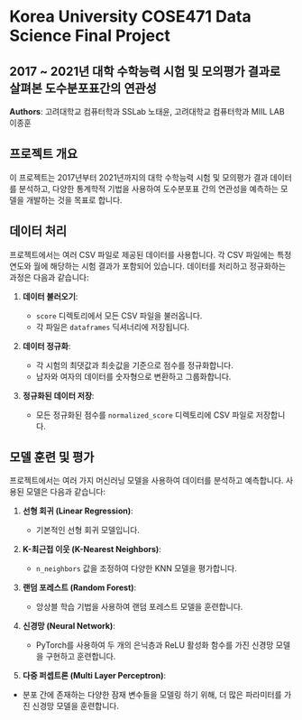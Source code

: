 # Korea University COSE471 Data Science Final Project

## 2017 ~ 2021년 대학 수학능력 시험 및 모의평가 결과로 살펴본 도수분포표간의 연관성

**Authors**: 고려대학교 컴퓨터학과 SSLab 노태윤, 고려대학교 컴퓨터학과 MIIL LAB 이종훈

## 프로젝트 개요
이 프로젝트는 2017년부터 2021년까지의 대학 수학능력 시험 및 모의평가 결과 데이터를 분석하고, 다양한 통계학적 기법을 사용하여 도수분포표 간의 연관성을 예측하는 모델을 개발하는 것을 목표로 합니다.

## 데이터 처리
프로젝트에서는 여러 CSV 파일로 제공된 데이터를 사용합니다. 각 CSV 파일에는 특정 연도와 월에 해당하는 시험 결과가 포함되어 있습니다. 데이터를 처리하고 정규화하는 과정은 다음과 같습니다:

1. **데이터 불러오기**:
   - `score` 디렉토리에서 모든 CSV 파일을 불러옵니다.
   - 각 파일은 `dataframes` 딕셔너리에 저장됩니다.

2. **데이터 정규화**:
   - 각 시험의 최댓값과 최솟값을 기준으로 점수를 정규화합니다.
   - 남자와 여자의 데이터를 숫자형으로 변환하고 그룹화합니다.

3. **정규화된 데이터 저장**:
   - 모든 정규화된 점수를 `normalized_score` 디렉토리에 CSV 파일로 저장합니다.

## 모델 훈련 및 평가
프로젝트에서는 여러 가지 머신러닝 모델을 사용하여 데이터를 분석하고 예측합니다. 사용된 모델은 다음과 같습니다:

1. **선형 회귀 (Linear Regression)**:
   - 기본적인 선형 회귀 모델입니다.

2. **K-최근접 이웃 (K-Nearest Neighbors)**:
   - `n_neighbors` 값을 조정하여 다양한 KNN 모델을 평가합니다.

3. **랜덤 포레스트 (Random Forest)**:
   - 앙상블 학습 기법을 사용하여 랜덤 포레스트 모델을 훈련합니다.

4. **신경망 (Neural Network)**:
   - PyTorch를 사용하여 두 개의 은닉층과 ReLU 활성화 함수를 가진 신경망 모델을 구현하고 훈련합니다.

5. **다중 퍼셉트론 (Multi Layer Perceptron)**:
  - 분포 간에 존재하는 다양한 잠재 변수들을 모델링 하기 위해, 더 많은 파라미터를 가진 신경망 모델을 훈련합니다.
 
